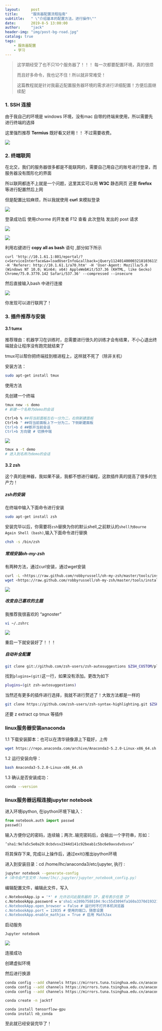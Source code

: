 ```yaml
---
layout:     post
title:      "服务器配置流程指南"
subtitle:   " \"介绍基本的配置方法，进行操作\""
date:       2019-8-5 13:00:00
author:     "jack"
header-img: "img/post-bg-road.jpg"
catalog: true
tags:
    - 服务器配置
    - 学习
---
```


> 这学期经受了也不只10个服务器了！！！ 每一次都要配置环境，真的很烦
>
> 而且好多命令，我也记不住！所以就非常难受！
>
> 这篇教程就是针对我最近配置服务器环境的需求进行详细配置！方便后面继续配

### 1.  SSH 连接

由于我自己的环境是 windows 环境，没有mac 自带的终端来使用，所以需要先进行终端的选择

这里强烈推荐 **Termius** 既好看又好用！！ 不过需要收费。

![](https://jackyanghc-picture.oss-cn-beijing.aliyuncs.com/20190806161151.png)

### 2. 终端联网

在北交，我们的服务器很多都是不能联网的，需要自己用自己的账号进行登录，而服务器没有图形化的界面

所以联网都连不上就是一个问题，这里其实可以用 **W3C** 静态网页 还要 **firefox** 等进行配置然后上网 

但是配置比较麻烦，所以我就使用 **curl** 来模拟登录

![](https://jackyanghc-picture.oss-cn-beijing.aliyuncs.com/20190806161604.png)

登录成功后 使用chorme 的开发者 F12 查看 此次登陆 发出的 post 请求

![](https://jackyanghc-picture.oss-cn-beijing.aliyuncs.com/20190806161734.png)

![](https://jackyanghc-picture.oss-cn-beijing.aliyuncs.com/20190806162303.png)

利用右键进行 **copy all as bash** 语句 ,部分如下所示

```
curl 'http://10.1.61.1:801/eportal/?c=ServiceInterface&a=loadUserInfo&callback=jQuery1124014000032181036115_1565079415592&account=16281052&_=1565079415593' -H 'Referer: http://10.1.61.1/a70.htm' -H 'User-Agent: Mozilla/5.0 (Windows NT 10.0; Win64; x64) AppleWebKit/537.36 (KHTML, like Gecko) Chrome/75.0.3770.142 Safari/537.36' --compressed --insecure
```

然后直接输入bash 中进行连接

![](https://jackyanghc-picture.oss-cn-beijing.aliyuncs.com/20190806162341.png)

你发现可以进行联网了！

### 3. 插件推荐与安装

#### 3.1 tumx

推荐理由：机器学习在训练时，总需要进行很久的训练才会有结果，不小心退出终端就会让程序没有跑完就结束了

tmux可以帮你把终端挂到根进程上，这样就不死了（除非关机）

安装方法：

```bash
sudo apt-get install tmux
```

使用方法

先创建一个终端

```bash
tmux new -s demo 
# 新建一个名称为demo的会话
```

```bash
Ctrl+b % ##将当前面板左右一分为二，右侧新建面板
Ctrl+b " ##将当前面板上下一分为二，下侧新建面板
Ctrl+b d ##断开当前会话
Ctrl+b 方向键 # 切换中端
```

![](https://jackyanghc-picture.oss-cn-beijing.aliyuncs.com/20190806163419.png)

```bash
tmux a -t demo
# 进入到名称为demo的会话
```

#### 3.2 zsh

这个真的是神器，我如果不装，我都不想进行编程，这款插件真的提高了很多的生产力！

##### zsh的安装

在终端中输入下面命令进行安装

```bash
sudo apt-get install zsh
```

安装完毕以后，你需要将`zsh`替换为你的默认shell,之前默认的`shell为Bourne Again Shell (bash)`,输入下面命令进行替换

```bash
chsh -s /bin/zsh
```

##### 常规安装oh-my-zsh

有两种方法，通过curl安装，通过wget安装

```bash
curl -L <https://raw.github.com/robbyrussell/oh-my-zsh/master/tools/install.sh> | sh
wget <https://raw.github.com/robbyrussell/oh-my-zsh/master/tools/install.sh> -O - | sh
```

![](https://jackyanghc-picture.oss-cn-beijing.aliyuncs.com/20190806164015.png)

##### 改变自己喜欢的主题

我推荐我很喜欢的 “agnoster”

```bash
vi ~/.zshrc 
```

![](https://jackyanghc-picture.oss-cn-beijing.aliyuncs.com/20190806164342.png)

重启一下就安装好了！！！

##### 自动补全配置

```bash
git clone git://github.com/zsh-users/zsh-autosuggestions $ZSH_CUSTOM/plugins/zsh-autosuggestions
```

找到`plugins=(git)`这一行，如果没有添加。更改为如下

```bash
plugins=(git zsh-autosuggestions)
```

当然还有更多的插件进行选择，我就不进行赘述了！大致方法都是一样的

```bash
git clone https://github.com/zsh-users/zsh-syntax-highlighting.git $ZSH_CUSTOM/plugins/zsh-syntax-highlighting
```

还要 z extract cp tmux 等插件

### linux服务器安装anaconda

1.1 下载安装脚本：也可以在清华镜像源上下载好，上传

```bash
wget https://repo.anaconda.com/archive/Anaconda3-5.2.0-Linux-x86_64.sh
```

1.2 运行安装向导：

```bash
bash Anaconda3-5.2.0-Linux-x86_64.sh
```

1.3 确认是否安装成功：

```bash
conda --version
```

### linux服务器远程连接jupyter notebook

进入环境ipython, 在ipython环境下输入：

```python
from notebook.auth import passwd 
passwd() 
```

输入方便你记的密码，连续输；两次..输完密码后，会输出一个字符串，形如： 

```
’sha1:9e7a5c5e0a29:8cbdvsv2344d141c92beab1c5bc6e9avsdvdsvsv’
```

将其保存下来, 完成以上操作后，通过exit()推出ipython环境

进入到安装目录：cd /home/lhc/anaconda3/etc/jupyter, 执行 :

```bash
jupyter notebook --generate-config
#（命令会产生文件：home/lhc/.jupyter/jupyter_notebook_config.py）
```

编辑配置文件，编辑此文件，写入

```bash
c.NotebookApp.ip = '*' # 允许访问此服务器的 IP，星号表示任意 IP
c.NotebookApp.password = u'sha1:e289b7588104:9cc55d3094fa160a3370d193218acb8a1a9c45b7 # 之前生成的密码 hash 字串
c.NotebookApp.open_browser = False # 运行时不打开本机浏览器
c.NotebookApp.port = 12035 # 使用的端口，随意设置
c.NotebookApp.enable_mathjax = True # 启用 MathJax
```

启动服务

```bash
Jupyter notebook
```

![](https://jackyanghc-picture.oss-cn-beijing.aliyuncs.com/20190806174447.png)

连接成功

创建虚拟环境

然后进行换源

```bash
conda config --add channels https://mirrors.tuna.tsinghua.edu.cn/anaconda/pkgs/free/
conda config --add channels https://mirrors.tuna.tsinghua.edu.cn/anaconda/cloud/conda-forge
conda config --add channels https://mirrors.tuna.tsinghua.edu.cn/anaconda/cloud/msys2/

```

```bash
conda create -n jacktf
```

```bash
conda install tensorflow-gpu
conda install nb_conda
```

至此就已经安装完毕了！